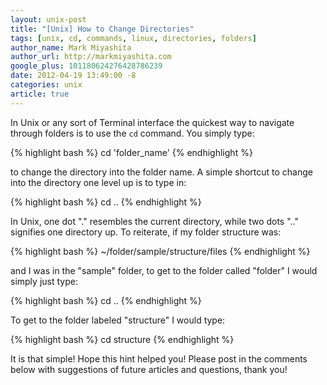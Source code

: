```yaml
---
layout: unix-post
title: "[Unix] How to Change Directories"
tags: [unix, cd, commands, linux, directories, folders]
author_name: Mark Miyashita
author_url: http://markmiyashita.com
google_plus: 101180624276428786239
date: 2012-04-19 13:49:00 -8
categories: unix
article: true
---
```


In Unix or any sort of Terminal interface the quickest way to navigate through folders is to use the <code>cd</code> command. You simply type:

{% highlight bash %}
    cd 'folder_name'
{% endhighlight %}

to change the directory into the folder name. A simple shortcut to change into the directory one level up is to type in:

{% highlight bash %}
    cd ..
{% endhighlight %}

In Unix, one dot "." resembles the current directory, while two dots ".." signifies one directory up. To reiterate, if my folder structure was:

{% highlight bash %}
    ~/folder/sample/structure/files
{% endhighlight %}

and I was in the "sample" folder, to get to the folder called "folder" I would simply just type:

{% highlight bash %}
    cd ..
{% endhighlight %}

To get to the folder labeled "structure" I would type:

{% highlight bash %}
    cd structure
{% endhighlight %}

It is that simple!
Hope this hint helped you! Please post in the comments below with suggestions of future articles and questions, thank you!